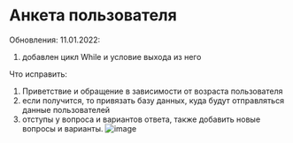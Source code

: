 # Анкета пользователя

Обновления:
11.01.2022:
  1) добавлен цикл While и условие выхода из него <br>
  
Что исправить:<br>
  1) Приветствие и обращение в зависимости от возраста пользователя
  2) если получится, то привязать базу данных, куда будут отправляться данные пользователей
  3) отступы у вопроса и вариантов ответа, также добавить новые вопросы и варианты.
 ![image](https://user-images.githubusercontent.com/86486142/148906127-d2da3293-ad06-4368-9dfb-64686c230193.png)

